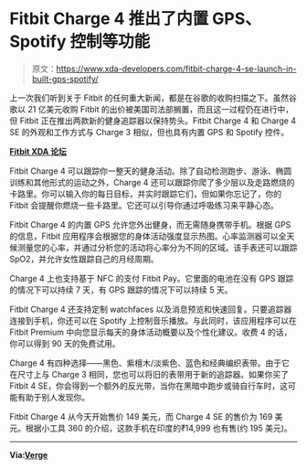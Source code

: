 # Fitbit Charge 4 推出了内置 GPS、Spotify 控制等功能

> 原文：<https://www.xda-developers.com/fitbit-charge-4-se-launch-in-built-gps-spotify/>

上一次我们听到关于 Fitbit 的任何重大新闻，都是在谷歌的收购扫描之下。虽然谷歌以 21 亿美元收购 Fitbit 的出价被美国司法部搁置，而且这一过程仍在进行中，但 Fitbit 正在推出两款新的健身追踪器以保持势头。Fitbit Charge 4 和 Charge 4 SE 的外观和工作方式与 Charge 3 相似，但也具有内置 GPS 和 Spotify 控件。

**[Fitbit XDA 论坛](https://forum.xda-developers.com/smartwatch/fitbit-watches)**

Fitbit Charge 4 可以跟踪你一整天的健身活动。除了自动检测跑步、游泳、椭圆训练和其他形式的运动之外，Charge 4 还可以跟踪你爬了多少层以及走路燃烧的卡路里。你可以输入你的每日目标，并实时跟踪它们，但如果你忘记了，你的 Fitbit 会提醒你燃烧一些卡路里。它还可以引导你通过呼吸练习来平静心态。

Fitbit Charge 4 的内置 GPS 允许您外出健身，而无需随身携带手机。根据 GPS 的信息，Fitbit 应用程序会根据您的身体活动强度显示热图。心率监测器可以全天候测量您的心率，并通过分析您的活动将心率分为不同的区域。该手表还可以跟踪 SpO2，并允许女性跟踪自己的月经周期。

Charge 4 上也支持基于 NFC 的支付 Fitbit Pay。它里面的电池在没有 GPS 跟踪的情况下可以持续 7 天，有 GPS 跟踪的情况下可以持续 5 天。

Fitbit Charge 4 还支持定制 watchfaces 以及消息预览和快速回复。只要追踪器连接到手机，你还可以在 Spotify 上控制音乐播放。与此同时，该应用程序可以在 Fitbit Premium 中向您显示每天的身体活动概要以及个性化建议。收费 4 的话，你可以得到 90 天的免费试用。

Charge 4 有四种选择——黑色、紫檀木/淡紫色、蓝色和经典编织表带。由于它在尺寸上与 Charge 3 相同，您也可以将旧的表带用于新的追踪器。如果你买了 Fitbit 4 SE，你会得到一个额外的反光带，当你在黑暗中跑步或骑自行车时，这可能有助于别人发现你。

Fitbit Charge 4 从今天开始售价 149 美元，而 Charge 4 SE 的售价为 169 美元。根据小工具 360 的介绍，这款手机在印度的₹14,999 也有售(约 195 美元)。

* * *

**Via:[Verge](https://www.theverge.com/2020/3/31/21199567/fitbit-charge-4-tracker-gps-nfc-spotify-sp02-announcement-price)**